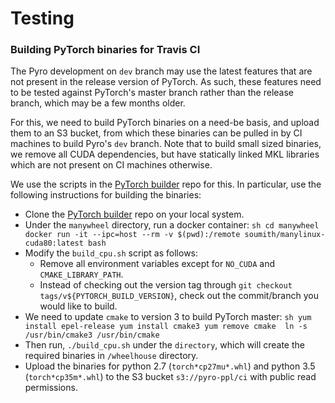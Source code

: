 # Testing

### Building PyTorch binaries for Travis CI

The Pyro development on `dev` branch may use the latest features that are not present in the 
release version of PyTorch. As such, these features need to be tested against PyTorch's master 
branch rather than the release branch, which may be a few months older.

For this, we need to build PyTorch binaries on a need-be basis, and upload them to an S3 bucket, 
from which these binaries can be pulled in by CI machines to build Pyro's `dev` branch. Note that 
to build small sized binaries, we remove all CUDA dependencies, but have statically linked MKL
libraries which are not present on CI machines otherwise. 

We use the scripts in the [PyTorch builder](https://github.com/pytorch/builder) repo for this. 
In particular, use the following instructions for building the binaries:
 - Clone the [PyTorch builder](https://github.com/pytorch/builder) repo on your local system.
 - Under the `manywheel` directory, run a docker container:
       ```sh
       cd manywheel
       docker run -it --ipc=host --rm -v $(pwd):/remote soumith/manylinux-cuda80:latest bash
       ```
 - Modify the `build_cpu.sh` script as follows:
   - Remove all environment variables except for `NO_CUDA` and `CMAKE_LIBRARY_PATH`.
   - Instead of checking out the version tag through `git checkout tags/v${PYTORCH_BUILD_VERSION}`, 
     check out the commit/branch you would like to build.
 - We need to update `cmake` to version 3 to build PyTorch master:
       ```sh
       yum install epel-release
       yum install cmake3
       yum remove cmake 
       ln -s /usr/bin/cmake3 /usr/bin/cmake
       ```
 - Then run, `./build_cpu.sh` under the `directory`, which will create the required binaries 
 in `/wheelhouse` directory.
 - Upload the binaries for python 2.7 (`torch*cp27mu*.whl`) and python 3.5 (`torch*cp35m*.whl`) 
   to the S3 bucket `s3://pyro-ppl/ci` with public read permissions.
 